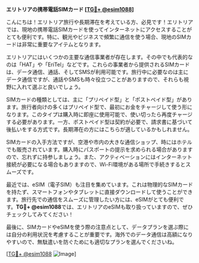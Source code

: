 **エリトリアの携帯電話SIMカード [[TG💪+ @esim1088](https://t.me/s/esim1088)]**

こんにちは！エリトリア旅行や長期滞在を考えている方、必見です！エリトリアでは、現地の携帯電話SIMカードを使ってインターネットにアクセスすることがとても便利です。特に、観光やビジネスで頻繁に通信を使う場合、現地のSIMカードは非常に重要なアイテムとなります。

エリトリアにはいくつかの主要な通信事業者が存在します。その中でも代表的なのは「HAT」や「EriTel」などです。これらの事業者から提供されるSIMカードは、データ通信、通話、そしてSMSが利用可能です。旅行中に必要なのは主にデータ通信ですが、通話やSMSも時々役立つことがありますので、それらも視野に入れて選ぶと良いでしょう。

SIMカードの種類としては、主に「プリペイド型」と「ポストペイド型」があります。旅行者向けの多くはプリペイド型で、最初にお金をチャージして使う形になります。このタイプは購入時に即座に使用可能で、使い切ったら再度チャージする必要があります。一方、ポストペイド型は契約が必要で、請求書に基づいて後払いをする方式です。長期滞在の方にはこちらが適しているかもしれません。

SIMカードの入手方法ですが、空港や市内の大きな通信ショップ、時にはホテルでも販売されています。購入時にパスポートの提示を求められる場合がありますので、忘れずに持参しましょう。また、アクティベーションにはインターネット接続が必要になる場合もありますので、Wi-Fi環境がある場所で手続きするとスムーズです。

最近では、eSIM（電子SIM）も注目を集めています。これは物理的なSIMカードを持たず、スマートフォンやタブレットに直接ダウンロードして使うことができます。旅行先での通信をスムーズに管理したい方には、eSIMがとても便利です。**TG💪+ @esim1088**では、エリトリアのeSIMも取り扱っていますので、ぜひチェックしてみてください！

最後に、SIMカードやeSIMを使う際の注意点として、データプランを選ぶ際には自分の利用状況を考慮することが重要です。海外でのデータ通信は高額になりやすいので、無駄遣いを防ぐためにも適切なプランを選んでくださいね。

[[TG💪+ @esim1088](https://t.me/s/esim1088) ![Image](https://i.postimg.cc/Y0z9fWf4/image.png)]